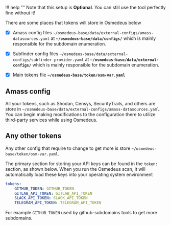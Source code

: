 
!!! help ""
    Note that this setup is **Optional**. You can still use the tool perfectly fine without it!


There are some places that tokens will store in Osmedeus below

- [x] Amass config files `~/osmedeus-base/data/external-configs/amass-datasources.yaml` at  **`~/osmedeus-base/data/configs/`** which is mainly responsible for the subdomain enumeration.

- [x] Subfinder config files `~/osmedeus-base/data/external-configs/subfinder-provider.yaml` at  **`~/osmedeus-base/data/external-configs/`** which is mainly responsible for the subdomain enumeration.

- [x] Main tokens file **`~/osmedeus-base/token/osm-var.yaml`** 

## Amass config 

All your tokens, such as Shodan, Censys, SecurityTrails, and others are store in `~/osmedeus-base/data/external-configs/amass-datasources.yaml`. 
You can begin making modifications to the configuration there to utilize third-party services while using Osmedeus.

## Any other tokens

Any other config that require to change to get more is store `~/osmedeus-base/token/osm-var.yaml`.

The primary section for storing your API keys can be found in the `token:` section, as shown below. When you run the Osmedeus scan, it will automatically load these keys into your operating system environment

```yaml
tokens:
    GITHUB_TOKEN: GITHUB_TOKEN
    GITLAB_API_TOKEN: GITLAB_API_TOKEN
    SLACK_API_TOKEN: SLACK_API_TOKEN
    TELEGRAM_API_TOKEN: TELEGRAM_API_TOKEN
```

For example `GITHUB_TOKEN` used by github-subdomains tools to get more subdomains.